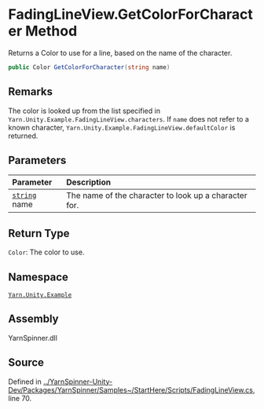 # FadingLineView.GetColorForCharacter Method

Returns a Color to use for a line, based on the name of the
character. 


```csharp
public Color GetColorForCharacter(string name)
```
## Remarks

The color is looked up from the list specified in `Yarn.Unity.Example.FadingLineView.characters`. If <code data-dev-comment-type="paramref" class="paramref">name</code> does not refer
to a known character, `Yarn.Unity.Example.FadingLineView.defaultColor` is returned.


## Parameters
|Parameter|Description|
|:---|:---|
|[`string`](https://docs.microsoft.com/dotnet/api/System.String) name|The name of the character to look up a character for.|
## Return Type
`Color`: The color to use.



## Namespace
[`Yarn.Unity.Example`](/api/csharp/yarn.unity.example/README.md)

## Assembly
YarnSpinner.dll

## Source
Defined in [../YarnSpinner-Unity-Dev/Packages/YarnSpinner/Samples~/StartHere/Scripts/FadingLineView.cs](https://github.com/YarnSpinnerTool/YarnSpinner-Unity//blob/develop/Samples~/StartHere/Scripts/FadingLineView.cs#L70), line 70.
